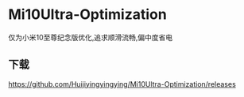 # Mi10Ultra-Optimization

仅为小米10至尊纪念版优化,追求顺滑流畅,偏中度省电

## 下载

https://github.com/Huijiyingyingying/Mi10Ultra-Optimization/releases
